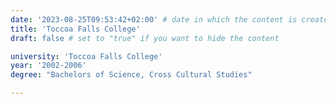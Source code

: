 ```yaml
---
date: '2023-08-25T09:53:42+02:00' # date in which the content is created - defaults to "today"
title: 'Toccoa Falls College'
draft: false # set to "true" if you want to hide the content 

university: 'Toccoa Falls College'
year: '2002-2006'
degree: "Bachelors of Science, Cross Cultural Studies"

---
```

